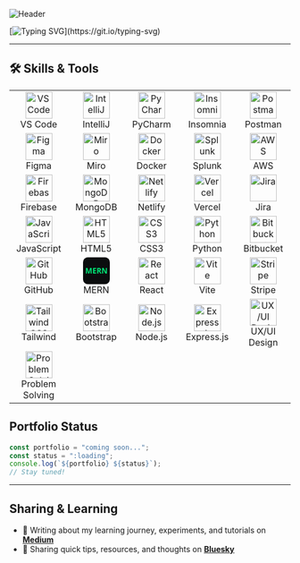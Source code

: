 ![Header](https://raw.githubusercontent.com/IrenFuji/git-bio/main/bio.png)

[![Typing SVG](https://readme-typing-svg.herokuapp.com?size=24&color=38B2AC&lines=AI+Enthusiast;Problem+Solver;Digital+Design+Artist;)](https://git.io/typing-svg)
 
---

## 🛠 Skills & Tools

<div align="center">

<table>
  <!-- Row 1 -->
  <tr>
    <td align="center" width="115">
      <img src="https://cdn.jsdelivr.net/gh/devicons/devicon/icons/vscode/vscode-original.svg" width="48" height="48" alt="VS Code" />
      <br>VS Code
    </td>
    <td align="center" width="115">
      <img src="https://cdn.jsdelivr.net/gh/devicons/devicon/icons/intellij/intellij-original.svg" width="48" height="48" alt="IntelliJ" />
      <br>IntelliJ
    </td>
    <td align="center" width="115">
      <img src="https://cdn.jsdelivr.net/gh/devicons/devicon/icons/pycharm/pycharm-original.svg" width="48" height="48" alt="PyCharm" />
      <br>PyCharm
    </td>
    <td align="center" width="115">
      <img src="https://cdn.simpleicons.org/insomnia" width="48" height="48" alt="Insomnia" />
      <br>Insomnia
    </td>
    <td align="center" width="115">
      <img src="https://cdn.jsdelivr.net/gh/devicons/devicon/icons/postman/postman-original.svg" width="48" height="48" alt="Postman" />
      <br>Postman
    </td>
  </tr>

  <!-- Row 2 -->
  <tr>
    <td align="center" width="115">
      <img src="https://cdn.jsdelivr.net/gh/devicons/devicon/icons/figma/figma-original.svg" width="48" height="48" alt="Figma" />
      <br>Figma
    </td>
    <td align="center" width="115">
      <img src="https://cdn.simpleicons.org/miro" width="48" height="48" alt="Miro" />
      <br>Miro
    </td>
    <td align="center" width="115">
      <img src="https://cdn.jsdelivr.net/gh/devicons/devicon/icons/docker/docker-original.svg" width="48" height="48" alt="Docker" />
      <br>Docker
    </td>
    <td align="center" width="115">
      <img src="https://cdn.simpleicons.org/splunk" width="48" height="48" alt="Splunk" />
      <br>Splunk
    </td>
<td align="center" width="115">
  <img src="https://cdn.simpleicons.org/amazonwebservices" width="48" height="48" alt="AWS" />
  <br>AWS
</td>




  </tr>

  <!-- Row 3 -->
  <tr>
    <td align="center" width="115">
      <img src="https://cdn.jsdelivr.net/gh/devicons/devicon/icons/firebase/firebase-plain.svg" width="48" height="48" alt="Firebase" />
      <br>Firebase
    </td>
    <td align="center" width="115">
      <img src="https://cdn.jsdelivr.net/gh/devicons/devicon/icons/mongodb/mongodb-original.svg" width="48" height="48" alt="MongoDB" />
      <br>MongoDB
    </td>
    <td align="center" width="115">
      <img src="https://cdn.simpleicons.org/netlify" width="48" height="48" alt="Netlify" />
      <br>Netlify
    </td>
    <td align="center" width="115">
      <img src="https://cdn.jsdelivr.net/gh/devicons/devicon/icons/vercel/vercel-original.svg" width="48" height="48" alt="Vercel" />
      <br>Vercel
    </td>
    <td align="center" width="115">
      <img src="https://cdn.jsdelivr.net/gh/devicons/devicon/icons/jira/jira-original.svg" width="48" height="48" alt="Jira" />
      <br>Jira
    </td>
  </tr>

  <!-- Row 4 -->
  <tr>
    <td align="center" width="115">
      <img src="https://cdn.jsdelivr.net/gh/devicons/devicon/icons/javascript/javascript-original.svg" width="48" height="48" alt="JavaScript" />
      <br>JavaScript
    </td>
    <td align="center" width="115">
      <img src="https://cdn.jsdelivr.net/gh/devicons/devicon/icons/html5/html5-original.svg" width="48" height="48" alt="HTML5" />
      <br>HTML5
    </td>
    <td align="center" width="115">
      <img src="https://cdn.jsdelivr.net/gh/devicons/devicon/icons/css3/css3-original.svg" width="48" height="48" alt="CSS3" />
      <br>CSS3
    </td>
    <td align="center" width="115">
      <img src="https://cdn.jsdelivr.net/gh/devicons/devicon/icons/python/python-original.svg" width="48" height="48" alt="Python" />
      <br>Python
    </td>
    <td align="center" width="115">
      <img src="https://cdn.jsdelivr.net/gh/devicons/devicon/icons/bitbucket/bitbucket-original.svg" width="48" height="48" alt="Bitbucket" />
      <br>Bitbucket
    </td>
  </tr>

  <!-- Row 5 -->
  <tr>
    <td align="center" width="115">
      <img src="https://cdn.jsdelivr.net/gh/devicons/devicon/icons/github/github-original.svg" width="48" height="48" alt="GitHub" />
      <br>GitHub
    </td>
    <td align="center" width="115">
      <!-- Inline SVG so you don't depend on external MERN logos -->
      <svg width="48" height="48" viewBox="0 0 100 100" role="img" aria-label="MERN">
        <rect width="100" height="100" rx="18" fill="#0b0d0e"></rect>
        <text x="50" y="60" text-anchor="middle" font-size="28" font-weight="700" fill="#00e676" font-family="ui-sans-serif, system-ui">MERN</text>
      </svg>
      <br>MERN
    </td>
    <td align="center" width="115">
      <img src="https://cdn.jsdelivr.net/gh/devicons/devicon/icons/react/react-original.svg" width="48" height="48" alt="React" />
      <br>React
    </td>
    <td align="center" width="115">
      <img src="https://cdn.simpleicons.org/vite" width="48" height="48" alt="Vite" />
      <br>Vite
    </td>
    <td align="center" width="115">
      <img src="https://cdn.simpleicons.org/stripe" width="48" height="48" alt="Stripe" />
      <br>Stripe
    </td>
  </tr>

  <!-- Row 6 -->
  <tr>
    <td align="center" width="115">
      <img src="https://cdn.jsdelivr.net/gh/devicons/devicon/icons/tailwindcss/tailwindcss-original.svg" width="48" height="48" alt="Tailwind CSS" />
      <br>Tailwind
    </td>
    <td align="center" width="115">
      <img src="https://cdn.jsdelivr.net/gh/devicons/devicon/icons/bootstrap/bootstrap-original.svg" width="48" height="48" alt="Bootstrap" />
      <br>Bootstrap
    </td>
    <td align="center" width="115">
      <img src="https://cdn.jsdelivr.net/gh/devicons/devicon/icons/nodejs/nodejs-original.svg" width="48" height="48" alt="Node.js" />
      <br>Node.js
    </td>
    <td align="center" width="115">
      <img src="https://cdn.simpleicons.org/express" width="48" height="48" alt="Express.js" />
      <br>Express.js
    </td>
    <td align="center" width="115">
      <img src="https://cdn.jsdelivr.net/gh/twitter/twemoji/assets/svg/1f3a8.svg" width="48" height="48" alt="UX/UI Design" />
      <br>UX/UI Design
    </td>
  </tr>

  <!-- Row 7 -->
  <tr>
    <td align="center" width="115">
      <img src="https://cdn.jsdelivr.net/gh/twitter/twemoji/assets/svg/1f9e0.svg" width="48" height="48" alt="Problem Solving" />
      <br>Problem Solving
    </td>
  </tr>
</table>

</div>



## Portfolio Status  
```js
const portfolio = "coming soon...";
const status = ":loading";
console.log(`${portfolio} ${status}`);
// Stay tuned!
```

---

## Sharing & Learning  

- 📝 Writing about my learning journey, experiments, and tutorials on [**Medium**](https://medium.com/@irenfuji)  
- 💬 Sharing quick tips, resources, and thoughts on [**Bluesky**](https://bsky.app/profile/ai-iren-fuji.bsky.social)  


